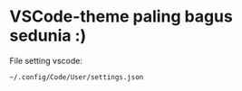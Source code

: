 # VSCode-theme paling bagus sedunia :)

File setting vscode:

```
~/.config/Code/User/settings.json
```
